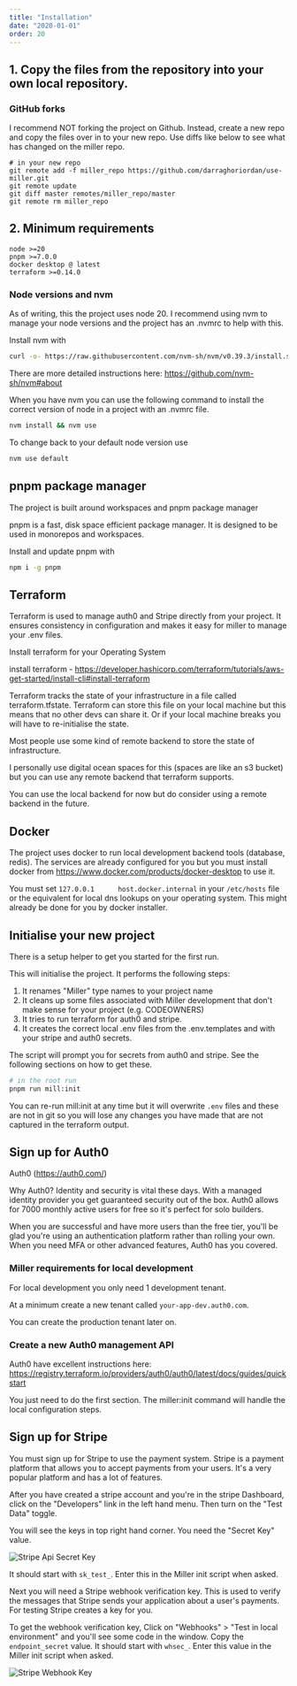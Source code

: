 ```yaml
---
title: "Installation"
date: "2020-01-01"
order: 20
---
```


## 1. Copy the files from the repository into your own local repository.

### GitHub forks

I recommend NOT forking the project on Github. Instead, create a new repo and copy the files over in to your new repo. Use diffs like below to see what has changed on the miller repo.

```
# in your new repo
git remote add -f miller_repo https://github.com/darraghoriordan/use-miller.git
git remote update
git diff master remotes/miller_repo/master
git remote rm miller_repo
```

## 2. Minimum requirements

```
node >=20
pnpm >=7.0.0
docker desktop @ latest
terraform >=0.14.0
```

### Node versions and nvm

As of writing, this the project uses node 20. I recommend using nvm to manage your node versions and the project has an .nvmrc to help with this.

Install nvm with

```bash
curl -o- https://raw.githubusercontent.com/nvm-sh/nvm/v0.39.3/install.sh | bash
```

There are more detailed instructions here: https://github.com/nvm-sh/nvm#about

When you have nvm you can use the following command to install the correct version of node in a project with an .nvmrc file.

```bash
nvm install && nvm use
```

To change back to your default node version use

```bash
nvm use default
```

## pnpm package manager

The project is built around workspaces and pnpm package manager

pnpm is a fast, disk space efficient package manager. It is designed to be used in monorepos and workspaces.

Install and update pnpm with

```bash
npm i -g pnpm
```

## Terraform

Terraform is used to manage auth0 and Stripe directly from your project. It ensures consistency in configuration and makes it easy for miller to manage your .env files.

Install terraform for your Operating System

install terraform - https://developer.hashicorp.com/terraform/tutorials/aws-get-started/install-cli#install-terraform

Terraform tracks the state of your infrastructure in a file called terraform.tfstate. Terraform can store this file on your local machine but this means that no other devs can share it. Or if your local machine breaks you will have to re-initialise the state.

Most people use some kind of remote backend to store the state of infrastructure.

I personally use digital ocean spaces for this (spaces are like an s3 bucket) but you can use any remote backend that terraform supports.

You can use the local backend for now but do consider using a remote backend in the future.

## Docker

The project uses docker to run local development backend tools (database, redis). The services are already configured for you but you must install docker from https://www.docker.com/products/docker-desktop to use it.

You must set `127.0.0.1      host.docker.internal` in your `/etc/hosts` file or the equivalent for local dns lookups on your operating system. This might already be done for you by docker installer.

## Initialise your new project

There is a setup helper to get you started for the first run.

This will initialise the project. It performs the following steps:

1. It renames "Miller" type names to your project name
2. It cleans up some files associated with Miller development that don't make sense for your project (e.g. CODEOWNERS)
3. It tries to run terraform for auth0 and stripe.
4. It creates the correct local .env files from the .env.templates and with your stripe and auth0 secrets.

The script will prompt you for secrets from auth0 and stripe. See the following sections on how to get these.

```bash
# in the root run
pnpm run mill:init
```

You can re-run mill:init at any time but it will overwrite `.env` files and these are not in git so you will lose any changes you have made that are not captured in the terraform output.

## Sign up for Auth0

Auth0 (https://auth0.com/)

Why Auth0? Identity and security is vital these days. With a managed identity provider you get guaranteed security out of the box. Auth0 allows for 7000 monthly active users for free so it's perfect for solo builders.

When you are successful and have more users than the free tier, you'll be glad you're using an authentication platform rather than rolling your own. When you need MFA or other advanced features, Auth0 has you covered.

### Miller requirements for local development

For local development you only need 1 development tenant.

At a minimum create a new tenant called `your-app-dev.auth0.com`.

You can create the production tenant later on.

### Create a new Auth0 management API

Auth0 have excellent instructions here: https://registry.terraform.io/providers/auth0/auth0/latest/docs/guides/quickstart

You just need to do the first section. The miller:init command will handle the local configuration steps.

## Sign up for Stripe

You must sign up for Stripe to use the payment system. Stripe is a payment platform that allows you to accept payments from your users. It's a very popular platform and has a lot of features.

After you have created a stripe account and you're in the stripe Dashboard, click on the "Developers" link in the left hand menu. Then turn on the "Test Data" toggle.

You will see the keys in top right hand corner. You need the "Secret Key" value.

![Stripe Api Secret Key](stripe-setup-images/stripe-test-key.png)

It should start with `sk_test_`. Enter this in the Miller init script when asked.

Next you will need a Stripe webhook verification key. This is used to verify the messages that Stripe sends your application about a user's payments. For testing Stripe creates a key for you.

To get the webhook verification key, Click on "Webhooks" > "Test in local environment" and you'll see some code in the window. Copy the `endpoint_secret` value. It should start with `whsec_`. Enter this value in the Miller init script when asked.

![Stripe Webhook Key](stripe-setup-images/stripe-webhooks-key.png)
